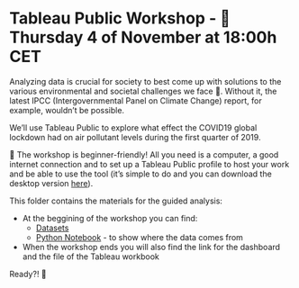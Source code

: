# Tableau Public Workshop - 📍 Thursday 4 of November at 18:00h CET

Analyzing data is crucial for society to best come up with solutions to the various environmental and societal challenges we face 🎯. Without it, the latest IPCC (Intergovernmental Panel on Climate Change) report, for example, wouldn’t be possible.

We’ll use Tableau Public to explore what effect the COVID19 global lockdown had on air pollutant levels during the first quarter of 2019.

📌 The workshop is beginner-friendly! All you need is a computer, a good internet connection and to set up a Tableau Public profile to host your work and be able to use the tool (it’s simple to do and you can download the desktop version [here](https://public.tableau.com/s/)).

This folder contains the materials for the guided analysis:
- At the beggining of the workshop you can find: 
    + [Datasets](https://github.com/ang-ferriz/Tableau_Public_Workshop/tree/main/Tableau_Public_Workshop/Datasets)
    + [Python Notebook](https://github.com/ang-ferriz/Tableau_Public_Workshop/blob/main/pre_processing_Q12020_data.ipynb) - to show where the data comes from
- When the workshop ends you will also find the link for the dashboard and the file of the Tableau workbook

Ready?! 🙌

